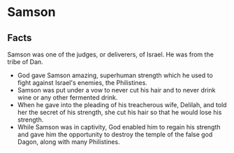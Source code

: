 # Samson

## Facts

Samson was one of the judges, or deliverers, of Israel. He was from the tribe of Dan.

* God gave Samson amazing, superhuman strength which he used to fight against Israel's enemies, the Philistines.
* Samson was put under a vow to never cut his hair and to never drink wine or any other fermented drink.
* When he gave into the pleading of his treacherous wife, Delilah, and told her the secret of his strength, she cut his hair so that he would lose his strength.
* While Samson was in captivity, God enabled him to regain his strength and gave him the opportunity to destroy the temple of the false god Dagon, along with many Philistines.